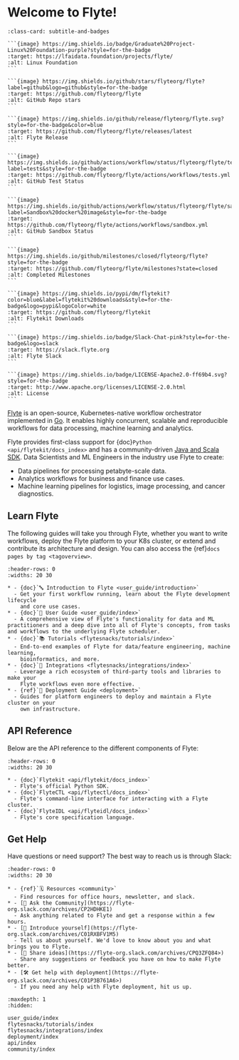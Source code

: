 # Welcome to Flyte!

````{card} The highly scalable and flexible workflow orchestrator that unifies data, ML and analytics.
:class-card: subtitle-and-badges

```{image} https://img.shields.io/badge/Graduate%20Project-Linux%20Foundation-purple?style=for-the-badge
:target: https://lfaidata.foundation/projects/flyte/
:alt: Linux Foundation
```

```{image} https://img.shields.io/github/stars/flyteorg/flyte?label=github&logo=github&style=for-the-badge
:target: https://github.com/flyteorg/flyte
:alt: GitHub Repo stars
```

```{image} https://img.shields.io/github/release/flyteorg/flyte.svg?style=for-the-badge&color=blue
:target: https://github.com/flyteorg/flyte/releases/latest
:alt: Flyte Release
```

```{image} https://img.shields.io/github/actions/workflow/status/flyteorg/flyte/tests.yml?label=tests&style=for-the-badge
:target: https://github.com/flyteorg/flyte/actions/workflows/tests.yml
:alt: GitHub Test Status
```

```{image} https://img.shields.io/github/actions/workflow/status/flyteorg/flyte/sandbox.yml?label=Sandbox%20docker%20image&style=for-the-badge
:target: https://github.com/flyteorg/flyte/actions/workflows/sandbox.yml
:alt: GitHub Sandbox Status
```

```{image} https://img.shields.io/github/milestones/closed/flyteorg/flyte?style=for-the-badge
:target: https://github.com/flyteorg/flyte/milestones?state=closed
:alt: Completed Milestones
```

```{image} https://img.shields.io/pypi/dm/flytekit?color=blue&label=flytekit%20downloads&style=for-the-badge&logo=pypi&logoColor=white
:target: https://github.com/flyteorg/flytekit
:alt: Flytekit Downloads
```

```{image} https://img.shields.io/badge/Slack-Chat-pink?style=for-the-badge&logo=slack
:target: https://slack.flyte.org
:alt: Flyte Slack
```

```{image} https://img.shields.io/badge/LICENSE-Apache2.0-ff69b4.svg?style=for-the-badge
:target: http://www.apache.org/licenses/LICENSE-2.0.html
:alt: License
```

````


[Flyte](https://github.com/flyteorg/flyte) is an open-source, Kubernetes-native
workflow orchestrator implemented in [Go](https://go.dev/). It enables highly
concurrent, scalable and reproducible workflows for data processing, machine
learning and analytics.

Flyte provides first-class support for
{doc}`Python <api/flytekit/docs_index>` and has a community-driven [Java and Scala SDK](https://github.com/flyteorg/flytekit-java). 
Data Scientists and ML Engineers in the industry use Flyte to create:

- Data pipelines for processing petabyte-scale data.
- Analytics workflows for business and finance use cases.
- Machine learning pipelines for logistics, image processing, and cancer diagnostics.

## Learn Flyte

The following guides will take you through Flyte, whether you want to write
workflows, deploy the Flyte platform to your K8s cluster, or extend and
contribute its architecture and design. You can also access the
{ref}`docs pages by tag <tagoverview>`.

```{list-table}
:header-rows: 0
:widths: 20 30

* - {doc}`🔤 Introduction to Flyte <user_guide/introduction>`
  - Get your first workflow running, learn about the Flyte development lifecycle
    and core use cases.
* - {doc}`📖 User Guide <user_guide/index>`
  - A comprehensive view of Flyte's functionality for data and ML practitioners and a deep dive into all of Flyte's concepts, from tasks and workflows to the underlying Flyte scheduler.
* - {doc}`📚 Tutorials <flytesnacks/tutorials/index>`
  - End-to-end examples of Flyte for data/feature engineering, machine learning,
    bioinformatics, and more.
* - {doc}`🔌 Integrations <flytesnacks/integrations/index>`
  - Leverage a rich ecosystem of third-party tools and libraries to make your
    Flyte workflows even more effective.
* - {ref}`🚀 Deployment Guide <deployment>`
  - Guides for platform engineers to deploy and maintain a Flyte cluster on your
    own infrastructure.
```

## API Reference

Below are the API reference to the different components of Flyte:

```{list-table}
:header-rows: 0
:widths: 20 30

* - {doc}`Flytekit <api/flytekit/docs_index>`
  - Flyte's official Python SDK.
* - {doc}`FlyteCTL <api/flytectl/docs_index>`
  - Flyte's command-line interface for interacting with a Flyte cluster.
* - {doc}`FlyteIDL <api/flyteidl/docs_index>`
  - Flyte's core specification language.
```

## Get Help

Have questions or need support? The best way to reach us is through Slack:

```{list-table}
:header-rows: 0
:widths: 20 30

* - {ref}`🗓️ Resources <community>`
  - Find resources for office hours, newsletter, and slack.
* - [🤔 Ask the Community](https://flyte-org.slack.com/archives/CP2HDHKE1)
  - Ask anything related to Flyte and get a response within a few hours.
* - [👋 Introduce yourself](https://flyte-org.slack.com/archives/C01RXBFV1M5)
  - Tell us about yourself. We'd love to know about you and what brings you to Flyte.
* - [💭 Share ideas](https://flyte-org.slack.com/archives/CPQ3ZFQ84>)
  - Share any suggestions or feedback you have on how to make Flyte better.
* - [🛠 Get help with deployment](https://flyte-org.slack.com/archives/C01P3B761A6>)
  - If you need any help with Flyte deployment, hit us up.
```

```{toctree}
:maxdepth: 1
:hidden:

user_guide/index
flytesnacks/tutorials/index
flytesnacks/integrations/index
deployment/index
api/index
community/index
```
